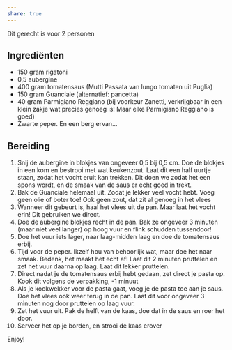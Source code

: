 ```yaml
---
share: true
---
```


Dit gerecht is voor 2 personen
## Ingrediënten
- 150 gram rigatoni
- 0,5 aubergine
- 400 gram tomatensaus (Mutti Passata van lungo tomaten uit Puglia)
- 150 gram Guanciale (alternatief: pancetta)
- 40 gram Parmigiano Reggiano (bij voorkeur Zanetti, verkrijgbaar in een klein zakje wat precies genoeg is! Maar elke Parmigiano Reggiano is goed)
- Zwarte peper. En een berg ervan…

## Bereiding
1. Snij de aubergine in blokjes van ongeveer 0,5  bij 0,5 cm. Doe de blokjes in een kom en bestrooi met wat keukenzout. Laat dit een half uurtje staan, zodat het vocht eruit kan trekken. Dit doen we zodat het een spons wordt, en de smaak van de saus er echt goed in trekt.
2. Bak de Guanciale helemaal uit. Zodat je lekker veel vocht hebt. Voeg geen olie of boter toe! Ook geen zout, dat zit al genoeg in het vlees
3. Wanneer dit gebeurt is, haal het vlees uit de pan. Maar laat het vocht erin! Dit gebruiken we direct. 
4. Doe de aubergine blokjes recht in de pan. Bak ze ongeveer 3 minuten (maar niet veel langer) op hoog vuur en flink schudden tussendoor!
5. Doe het vuur iets lager, naar laag-midden laag en doe de tomatensaus erbij. 
6. Tijd voor de peper. Ikzelf hou van behoorlijk wat, maar doe het naar smaak. Bedenk, het maakt het echt af! Laat dit 2 minuten pruttelen en zet het vuur daarna op laag. Laat dit lekker pruttelen.
7. Direct nadat je de tomatensaus erbij hebt gedaan, zet direct je pasta op. Kook dit volgens de verpakking, -1 minuut
8. Als je kookwekker voor de pasta gaat, voeg je de pasta toe aan je saus. Doe het vlees ook weer terug in de pan. Laat dit voor ongeveer 3 minuten nog door pruttelen op laag vuur.
9. Zet het vuur uit. Pak de helft van de kaas, doe dat in de saus en roer het door.
10. Serveer het op je borden, en strooi de kaas erover

Enjoy!
